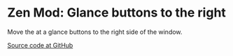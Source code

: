 # Zen Mod: Glance buttons to the right

Move the at a glance buttons to the right side of the window.

[Source code at GitHub](https://github.com/psu/zen-mods)
